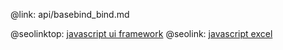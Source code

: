 @link: api/basebind_bind.md

@seolinktop: [javascript ui framework](https://webix.com)
@seolink: [javascript excel](https://webix.com/widget/excel_viewer/)